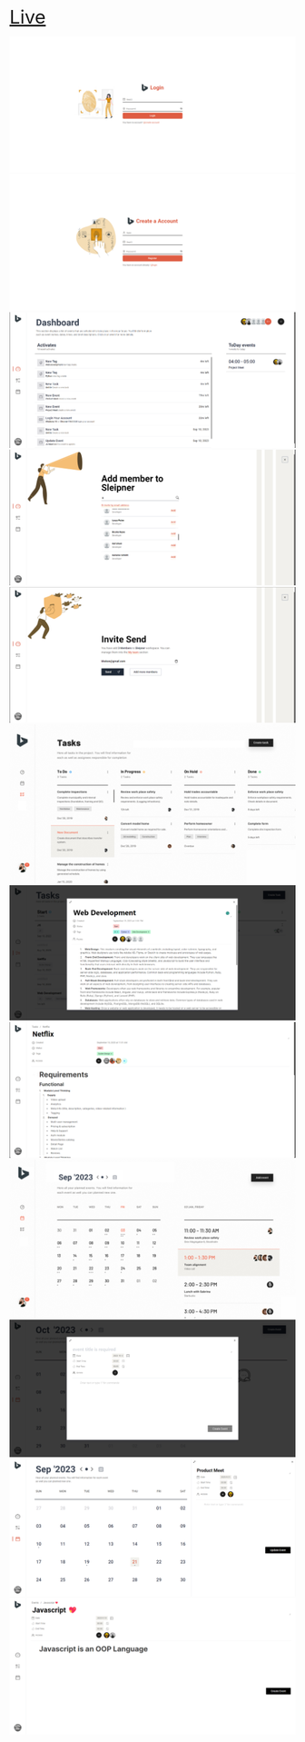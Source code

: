 <a href="https://daily-routine-tool.netlify.app" target="_blank" style="font-size:33px"> Live </a>

<img src="./src/assets/task1.png" />
<img src="./src/assets/task2.png" />
<img src="./src/assets/task3.png" />
<img src="./src/assets/task4.png" />
<img src="./src/assets/task5.png" />
<img src="./src/assets/task6.png" />
<img src="./src/assets/task7.png" />
<img src="./src/assets/task8.png" />
<img src="./src/assets/task9.png" />
<img src="./src/assets/task10.png" />
<img src="./src/assets/task12.png" />
<img src="./src/assets/task11.png" />

